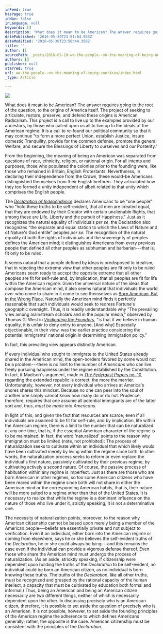 ```yaml
---
inFeed: true
hasPage: true
inNav: false
inLanguage: null
keywords: []
description: 'What does it mean to be American? The answer requires going to the root of the question, to the origins of America itself. The project of seeking to articulate, restore, preserve, and defend these origins is American Radicalism. This project is a call to live up to the examples provided by our ancestors, by those who called upon us all to live up to the ideals of the American regime. It is a call to re-found our political community so that it may continue "to form a more perfect Union, establish Justice, insure domestic Tranquility, provide for the common defense, promote the general Welfare, and secure the Blessings of Liberty to ourselves and our Posterity." '
datePublished: '2016-05-30T23:51:04.508Z'
dateModified: '2016-05-30T23:50:44.358Z'
title: ''
author: []
sourcePath: _posts/2016-05-10-we-the-people--on-the-meaning-of-being-american.md
authors: []
publisher: null
starred: true
url: we-the-people--on-the-meaning-of-being-american/index.html
_type: Article

---
```

![](https://the-grid-user-content.s3-us-west-2.amazonaws.com/4be8f7ef-2293-4a05-857f-acfb22c82c1c.jpg)

What does it mean to be American? The answer requires going to the root of the question, to the origins of America itself. The project of seeking to articulate, restore, preserve, and defend these origins is American Radicalism. This project is a call to live up to the examples provided by our ancestors, by those who called upon us all to live up to the ideals of the American regime. It is a call to re-found our political community so that it may continue "to form a more perfect Union, establish Justice, insure domestic Tranquility, provide for the common defense, promote the general Welfare, and secure the Blessings of Liberty to ourselves and our Posterity." 

From the beginning, the meaning of being an American was separated from questions of race, ethnicity, religion, or national origin. For all intents and purposes, those who populated the colonies prior to the founding were, like those who remained in Britain, English Protestants. Nevertheless, in declaring their independence from the Crown, these would-be Americans distinguished themselves from their English brethren. They articulated how they too formed a unity independent of albeit related to that unity which comprises the English people.

The _[Declaration of Independence][0]_ declares Americans to be "one people" who "hold these truths to be self-evident, that all men are created equal, that they are endowed by their Creator with certain unalienable Rights, that among these are Life, Liberty and the pursuit of Happiness." Just as it recognizes the natural equality of individuals _per se_, the Declaration also recognizes "the separate and equal station to which the Laws of Nature and of Nature's God entitle" peoples _per se_. The recognition of the natural equality of both the rights of individuals and the sovereignty of peoples defines the American mind; it distinguishes Americans from every previous people that defined all other peoples as subhuman and barbarian---that is, fit only to be ruled.

It seems natural that a people defined by ideas is predisposed to idealism, that in rejecting the extreme view that other peoples are fit only to be ruled Americans seem ready to accept the opposite extreme that all other peoples are fit for self-rule and, by implication, that all peoples are fit for life within the American regime. Given the universal nature of the ideas that compose the American mind, it also seems natural that individuals the world over who come to share in it come to see themselves as [Born American, But in the Wrong Place][1]. Naturally the American mind finds it perfectly reasonable that such individuals would seek to redress Fortune's geographic oversight. Thus, it is readily understandable why "The prevailing view among mainstream scholars and in the popular media," observed by Thomas G. West in _[Vindicating the Founders][2]_, "is that if we believe in human equality, it is unfair to deny entry to anyone. \[And why\] Especially objectionable, in their view, was the earlier practice considering the potential immigrants' national origin in determining immigration policy."

In fact, this prevailing view appears distinctly American.

If every individual who sought to immigrate to the United States already shared in the American mind, the open-borders favored by some would not be a problem---there is no limit to the number of _Americans_ who can live freely pursuing happiness under the regime established by the Constitution. In fact, if Madison's argument, made in [_The Federalist Papers_ no. 10][3], regarding the extended republic is correct, the more the merrier. Unfortunately, however, not every individual who arrives at America's shores shares this mindset. Because no one can peer into the soul of another one simply cannot know how many do or do not. Prudence, therefore, requires that one assume all potential immigrants are of the latter sort and, thus, _must be made into Americans_.

In light of this, and given the fact that resources are scarce, even if all individuals are assumed to be fit for self-rule, and by implication, life within the American regime, there is a limit to the number that can be naturalized at any one time, that is, if the essential American character of the regime is to be maintained. In fact, the word 'naturalized' points to the reason why immigration must be limited (note, not prohibited): The process of naturalization seeks to cultivate within an individual that which likely would have been cultivated merely by living within the regime since birth. In other words, the naturalization process seeks to reform or even replace the individual's first nature, passively cultivated by their previous regime, by cultivating actively a second nature. Of course, the passive process of habituation within any regime is imperfect. Just as there are those who are born American in other regimes, so too some American citizens who have been reared within the regime since birth will not share in either the American mind or the corresponding American habits, that is, their nature will be more suited to a regime other than that of the United States. It is necessary to realize that while the regime is a dominant influence on the nature of those who live under it, strictly speaking, it is not a determinative one.

The necessity of naturalization points, moreover, to the reason why American citizenship cannot be based upon merely being a member of the American people---beliefs are essentially private and not subject to verification. Even if an individual, either born into the American regime or coming from elsewhere, says he or she believes the self-evident truths of the _Declaration_, he or she could always be lying---and this remains the case even if the individual can provide a vigorous defense thereof. Even those who share the American mind must undergo the process of naturalization. (As an aside, stricktly speaking, if citizenship were dependent upon holding the truths of the _Declaration_ to be self-evident, no individual could be born an American citizen, as no individual is born knowing these truths. The truths of the _Declaration_, like all other truths, must be recognized and grasped by the rational capacity of the human intellect, a capacity that must be cultivated by education both formal and informal.) Thus, being an American and being an American citizen necessarily are two different things, neither of which is necessarily dependent upon the other. In discussing precisely who is an American citizen, therefore, it is possible to set aside the question of precisely who is an American. It is not possible, however, to set aside the founding principles of the American regime the adherence to which defines Americans generally; rather, the opposite is the case. American citizenship must be consistent with the principles of the _Declaration_.

[0]: http://www.archives.gov/exhibits/charters/declaration_transcript.html
[1]: http://ashbrook.org/publications/onprin-special-schramm/
[2]: http://www.amazon.com/Vindicating-Founders-Justice-Origins-America/dp/0847685179
[3]: http://avalon.law.yale.edu/18th_century/fed10.asp